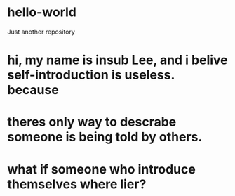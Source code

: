# hello-world
Just another repository
# hi, my name is insub Lee, and i belive self-introduction is useless. because 
# theres only way to descrabe someone is being told by others.
# what if someone who introduce themselves where lier?
